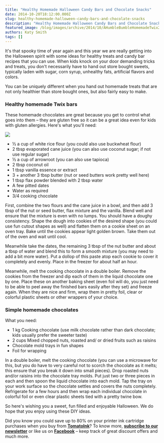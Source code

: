```yaml
---
title: "Healthy Homemade Halloween Candy Bars and Chocolate Snacks"
date: 2014-10-20T18:12:00.000Z
slug: healthy-homemade-halloween-candy-bars-and-chocolate-snacks
description: "Healthy Homemade Halloween Candy Bars and Chocolate Snacks"
featured_image: /blog/images/archive/2014/10/AHumbleBumbleHomemadeTwix2.jpg
authors: Katy Smith
tags: []
---
```


It's that spooky time of year again and this year we are really getting into the Halloween spirit with some ideas for healthy treats and candy bar recipes that you can use. When kids knock on your door demanding tricks and treats, you don't necessarily have to hand out store bought sweets, typically laden with sugar, corn syrup, unhealthy fats, artificial flavors and colors.

You can be uniquely different when you hand out homemade treats that are not only healthier than store bought ones, but also fairly easy to make.

### Healthy homemade Twix bars

These homemade chocolates are great because you get to control what goes into them – they are gluten free so it can be a great idea even for kids with gluten allergies. Here's what you'll need:

[![](/blog/images/archive/2014/10/AHumbleBumbleHomemadeTwix2.jpg)](/blog/images/archive/2014/10/AHumbleBumbleHomemadeTwix2.jpg)

* ½ a cup of white rice flour (you could also use buckwheat flour)
* 2 tbsp evaporated cane juice (you can also use coconut sugar; if not use regular sugar)
* ½ a cup of arrowroot (you can also use tapioca)
* 2 tbsp coconut oil
* 1 tbsp vanilla essence or extract
* 3 + another 3 tbsp butter (nut or seed butters work pretty well here)
* 1 tbsp flax powder blended with 2 tbsp water
* A few pitted dates
* Water as required
* 3/4 cooking chocolate

First, combine the two flours and the cane juice in a bowl, and then add 3 tbsp of the nut or seed butter, flax mixture and the vanilla. Blend well and ensure that the mixture is even with no lumps. You should have a doughy consistency. Shape the dough into cookies of the desired shape (you could use fun cutout shapes as well) and flatten them on a cookie sheet on an oven tray. Bake until the cookies appear light golden brown. Take them out of the oven and wait until cool.

Meanwhile take the dates, the remaining 3 tbsp of the nut butter and about a tbsp of water and blend this to form a smooth mixture (you may need to add a bit more water). Put a dollop of this paste atop each cookie to cover it completely and evenly. Place in the freezer for about half an hour.

Meanwhile, melt the cooking chocolate in a double boiler. Remove the cookies from the freezer and dip each of them in the liquid chocolate one by one. Place these on another baking sheet (even foil will do, you just need to be able to peel away the finished bars easily after they set) and freeze again. When they are nice and firm, wrap them in pretty foil, clear or colorful plastic sheets or other wrappers of your choice.

### Simple homemade chocolates

What you need:

* 1 kg Cooking chocolate (use milk chocolate rather than dark chocolate; kids usually prefer the sweeter taste)
* 2 cups Mixed chopped nuts, roasted and/ or dried fruits such as raisins
* Chocolate mold trays in fun shapes
* Foil for wrapping

In a double boiler, melt the cooking chocolate (you can use a microwave for this, but you do have to very careful not to scorch the chocolate as it melts; this ensure that you break it down into small pieces). Drop roasted nuts and/or raisins into the chocolate tray molds. Put just two or three pieces in each and then spoon the liquid chocolate into each mold. Tap the tray on your work surface so the chocolate settles and covers the nuts completely. Refrigerate for a few hours and then wrap each individual chocolate in colorful foil or even clear plastic sheets tied with a pretty twine bow.

So here's wishing you a sweet, fun filled and enjoyable Halloween. We do hope that you enjoy using these DIY ideas.

Did you know you could save up to 80% on your printer ink cartridge purchases when you buy from [**TomatoInk**](https://www.tomatoink.com/)? To know more, **[subscribe to our newsletter](https://www.tomatoink.com/welcome/subscribe)** or like us on **[Facebook](https://www.facebook.com/tomatoinktoner)** – keep track of great discount offers and much more.